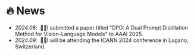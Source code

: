 # 🔥 News
- *2024.08*: &nbsp;🎉🎉I submitted a paper titled "DPD: A Dual Prompt Distillation Method for Vision-Language Models" to AAAI 2025.
- *2024.09*: &nbsp;🎉🎉I will be attending the ICANN 2024 conference in Lugano, Switzerland.